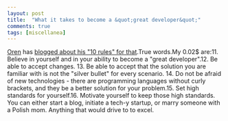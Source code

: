 ```yaml
---
layout: post
title:  "What it takes to become a &quot;great developer&quot;"
comments: true
tags: [miscellanea]
---
```



[Oren](http://www.lnbogen.com/) has [blogged about his "10 rules" for that](http://www.lnbogen.com/WhatItTakesToBecomeAGreatDeveloper.aspx).True words.My 0.02$ are:11. Believe in yourself and in your ability to become a "great developer".12. Be able to accept changes. 13. Be able to accept that the solution you are familiar with is not the "silver bullet" for every scenario. 14. Do not be afraid of new technologies - there are programming languages without curly brackets, and they be a better solution for your problem.15. Set high standards for yourself.16. Motivate yourself to keep those high standards. You can either start a blog, initiate a tech-y startup, or marry someone with a Polish mom. Anything that would drive to to excel.

